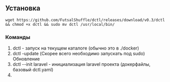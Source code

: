 ## Установка
```wget https://github.com/FutsalShuffle/dctl/releases/download/v0.3/dctl && chmod +x dctl && sudo mv dctl /usr/local/bin/```

### Команды
1) dctl - запуск на текущем каталоге (обычно это в ./docker)
2) dctl -update (Скорее всего необходимо запускать под sudo) Обновление
3) dctl --init laravel - инициализация laravel проекта (докерфайлы, базовый dctl.yaml)
4) 